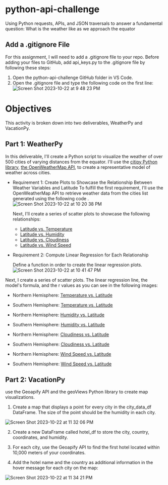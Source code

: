 # python-api-challenge
Using Python requests, APIs, and JSON traversals to answer a fundamental question:  What is the weather like as we approach the equator

## Add a .gitignore File
For this assignment, I will need to add a .gitignore file to your repo.
Before adding your files to GitHub, add api_keys.py to the .gitignore file by following these steps:
   1. Open the python-api-challenge GitHub folder in VS Code.
   2. Open the .gitignore file and type the following code on the first line:
      ![Screen Shot 2023-10-22 at 9 48 23 PM](https://github.com/dilqvl62/python-api-challenge/assets/107519883/74928780-49b6-481c-8e1d-0c090d059013)

# Objectives 
This activity is broken down into two deliverables, WeatherPy and VacationPy.
## Part 1: WeatherPy
In this deliverable, I'll create a Python script to visualize the weather of over 500 cities of varying distances from the equator. I'll use the [citipy Python library](https://pypi.org/project/citipy/), [the OpenWeatherMap API](https://openweathermap.org/api),  to create a representative model of weather across cities.

* Requirement 1: Create Plots to Showcase the Relationship Between Weather Variables and Latitude
   To fulfill the first requirement, I'll use the OpenWeatherMap API to retrieve weather data from the cities list generated using the following code .
   ![Screen Shot 2023-10-22 at 10 20 38 PM](https://github.com/dilqvl62/python-api-challenge/assets/107519883/bd5a514a-fc0b-44eb-8407-99d27e7fef46)

  Next, I'll create a series of scatter plots to showcase the following relationships:

   * [Latitude vs. Temperature](https://github.com/dilqvl62/python-api-challenge/blob/main/output_data/Fig1.png) 
   * [Latitude vs. Humidity](https://github.com/dilqvl62/python-api-challenge/blob/main/output_data/Fig2.png)
   * [Latitude vs. Cloudiness](https://github.com/dilqvl62/python-api-challenge/blob/main/output_data/Fig3.png)
   * [Latitude vs. Wind Speed](https://github.com/dilqvl62/python-api-challenge/blob/main/output_data/Fig4.png)
 
* Requirement 2: Compute Linear Regression for Each Relationship

  Define a function in order to create the linear regression plots.
![Screen Shot 2023-10-22 at 10 41 47 PM](https://github.com/dilqvl62/python-api-challenge/assets/107519883/198dc69b-541e-4a7d-b309-6046b3f76487)

Next, I create a series of scatter plots. The linear regression line, the model's formula, and the r values as you can see in the following images:
 * Northern Hemisphere: [Temperature vs. Latitude](https://github.com/dilqvl62/python-api-challenge/blob/main/output_data/Temperature%20vs.%20Latitude.png)
   
 * Southern Hemisphere: [Temperature vs. Latitude](https://github.com/dilqvl62/python-api-challenge/blob/main/output_data/Temp%20vs.%20Lat.png)
   
 * Northern Hemisphere: [Humidity vs. Latitude](https://github.com/dilqvl62/python-api-challenge/blob/main/output_data/Latitude%20vs%20Humidity%20(NH).png)
   
 * Southern Hemisphere: [Humidity vs. Latitude](https://github.com/dilqvl62/python-api-challenge/blob/main/output_data/Lat%20vs%20Humidity%20(SH).png)
   
 * Northern Hemisphere: [Cloudiness vs. Latitude](https://github.com/dilqvl62/python-api-challenge/blob/main/output_data/Cloudiness%20vs%20latitude%20(NH).png)
   
 * Southern Hemisphere: [Cloudiness vs. Latitude](https://github.com/dilqvl62/python-api-challenge/blob/main/output_data/Cloudiness%20vs%20latitude%20(SH).png)
   
 * Northern Hemisphere: [Wind Speed vs. Latitude](https://github.com/dilqvl62/python-api-challenge/blob/main/output_data/Latitude%20vs%20windSpeed%20(NH).png)
   
 * Southern Hemisphere: [Wind Speed vs. Latitude](https://github.com/dilqvl62/python-api-challenge/blob/main/output_data/Latitude%20vs%20windSpeed%20(SH).png)

## Part 2: VacationPy
use the Geoapify API and the geoViews Python library to create map visualizations.

1. Create a map that displays a point for every city in the city_data_df DataFrame. The size of the point should be the humidity in each city.
   
  ![Screen Shot 2023-10-22 at 11 32 06 PM](https://github.com/dilqvl62/python-api-challenge/assets/107519883/14c1204c-13e5-4605-9205-d40eefeb4bdf)

2. Create a new DataFrame called hotel_df to store the city, country, coordinates, and humidity.

3. For each city, use the Geoapify API to find the first hotel located within 10,000 meters of your coordinates.

4. Add the hotel name and the country as additional information in the hover message for each city on the map:

![Screen Shot 2023-10-22 at 11 34 21 PM](https://github.com/dilqvl62/python-api-challenge/assets/107519883/70529d07-7f4f-445c-b39d-f3752c22ab92)



      


